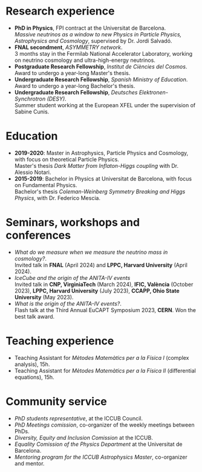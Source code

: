 

# Research experience
- **PhD in Physics**, FPI contract at the Universitat de Barcelona.<br> 
  <span class = "small-text"> 
    _Massive neutrinos as a window to new Physics in Particle Physics, Astrophysics and Cosmology_, supervised by Dr. Jordi Salvadó.  
  </span>
- **FNAL secondment**, _ASYMMETRY network_. <br>
  <span class = "small-text"> 
    3 months stay in the Fermilab National Accelerator Laboratory, working on neutrino cosmology and ultra-high-energy neutrinos.
  </span>
- **Postgraduate Research Fellowship**, _Institut de Ciències del Cosmos_.<br>
  <span class = "small-text"> Award to undergo a year-long Master's thesis. </span>
- **Undergraduate Research Fellowship**, _Spanish Ministry of Education_.<br>
  <span class = "small-text"> Award to undergo a year-long Bachelor's thesis. </span>
- **Undergraduate Research Fellowship**, _Deutsches Elektronen-Synchrotron (DESY)_.<br>
  <span class = "small-text"> Summer student working at the European XFEL under the supervision of Sabine Cunis. </span>

# Education
- **2019-2020**: Master in Astrophysics, Particle Physics and Cosmology, with focus on theoretical Particle Physics.<br>
  <span class = "small-text"> 
      Master's thesis _Dark Matter from Inflaton-Higgs coupling_ with Dr. Alessio Notari.
  </span>
- **2015-2019**: Bachelor in Physics at Universitat de Barcelona, with focus on Fundamental Physics.<br>
  <span class = "small-text"> 
      Bachelor's thesis _Coleman-Weinberg Symmetry Breaking and Higgs Physics_, with Dr. Federico Mescia.
  </span>

# Seminars, workshops and conferences
- _What do we measure when we measure the neutrino mass in cosmology?_.<br>
  <span class = "small-text"> 
    Invited talk in **FNAL** (April 2024) and **LPPC, Harvard University** (April 2024).
  </span>
- _IceCube and the origin of the ANITA-IV events_<br>
  <span class = "small-text"> 
    Invited talk in **CNP, VirginiaTech** (March 2024), **IFIC, València** (October 2023), **LPPC, Harvard University** (July 2023), **CCAPP, Ohio State University** (May 2023).
  </span>
- _What is the origin of the ANITA-IV events?_.<br>
  <span class = "small-text"> 
    Flash talk at the Third Annual EuCAPT Symposium 2023, **CERN**. Won the best talk award.
  </span>

# Teaching experience
- Teaching Assistant for _Mètodes Matemàtics per a la Física I_ (complex analysis), 15h.
- Teaching Assistant for _Mètodes Matemàtics per a la Física II_ (differential equations), 15h.

# Community service
- *PhD students representative*, at the ICCUB Council.
- *PhD Meetings comission*, co-organizer of the weekly meetings between PhDs.
- *Diversity, Equity and Inclusion Comission* at the ICCUB.
- *Equality Comission of the Physics Department* at the Universitat de Barcelona.
- *Mentoring program for the ICCUB Astrophysics Master*, co-organizer and mentor.

